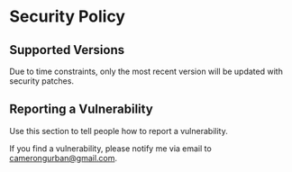 # Security Policy

## Supported Versions

Due to time constraints, only the most recent version will be updated with security patches.

## Reporting a Vulnerability

Use this section to tell people how to report a vulnerability.

If you find a vulnerability, please notify me via email to camerongurban@gmail.com.
